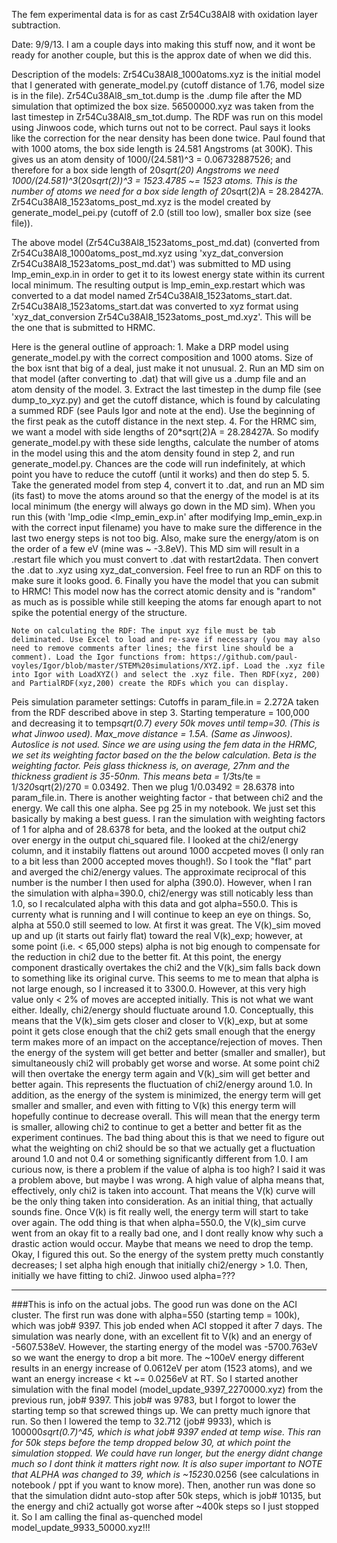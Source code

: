 The fem experimental data is for as cast Zr54Cu38Al8 with oxidation layer subtraction. 

Date: 9/9/13. I am a couple days into making this stuff now, and it wont be ready for another couple, but this is the approx date of when we did this.


Description of the models:
Zr54Cu38Al8_1000atoms.xyz is the initial model that I generated with generate_model.py (cutoff distance of 1.76, model size is in the file).
Zr54Cu38Al8_sm_tot.dump is the .dump file after the MD simulation that optimized the box size.
56500000.xyz was taken from the last timestep in Zr54Cu38Al8_sm_tot.dump. The RDF was run on this model using Jinwoos code, which turns out not to be correct. Paul says it looks like the correction for the near density has been done twice.
Paul found that with 1000 atoms, the box side length is 24.581 Angstroms (at 300K). This gives us an atom density of 1000/(24.581)^3 = 0.06732887526; and therefore for a box side length of 20*sqrt(20) Angstroms we need 1000/(24.581)^3*(20*sqrt(2))^3 = 1523.4785 ~= 1523 atoms. This is the number of atoms we need for a box side length of 20*sqrt(2)A = 28.28427A.
Zr54Cu38Al8_1523atoms_post_md.xyz is the model created by generate_model_pei.py (cutoff of 2.0 (still too low), smaller box size (see file)).

The above model (Zr54Cu38Al8_1523atoms_post_md.dat) (converted from Zr54Cu38Al8_1000atoms_post_md.xyz using 'xyz_dat_conversion Zr54Cu38Al8_1523atoms_post_md.dat') was submitted to MD using lmp_emin_exp.in in order to get it to its lowest energy state within its current local minimum. The resulting output is lmp_emin_exp.restart which was converted to a dat model named Zr54Cu38Al8_1523atoms_start.dat.
Zr54Cu38Al8_1523atoms_start.dat was converted to xyz format using 'xyz_dat_conversion Zr54Cu38Al8_1523atoms_post_md.xyz'. This will be the one that is submitted to HRMC.


Here is the general outline of approach:
    1. Make a DRP model using generate_model.py with the correct composition and 1000 atoms. Size of the box isnt that big of a deal, just make it not unusual. 
    2. Run an MD sim on that model (after converting to .dat) that will give us a .dump file and an atom density of the model.
    3. Extract the last timestep in the dump file (see dump_to_xyz.py) and get the cutoff distance, which is found by calculating a summed RDF (see Pauls Igor and note at the end). Use the beginning of the first peak as the cutoff distance in the next step.
    4. For the HRMC sim, we want a model with side lengths of 20*sqrt(2)A = 28.28427A. So modify generate_model.py with these side lengths, calculate the number of atoms in the model using this and the atom density found in step 2, and run generate_model.py. Chances are the code will run indefinitely, at which point you have to reduce the cutoff (until it works) and then do step 5.
    5. Take the generated model from step 4, convert it to .dat, and run an MD sim (its fast) to move the atoms around so that the energy of the model is at its local minimum (the energy will always go down in the MD sim). When you run this (with 'lmp_odie <lmp_emin_exp.in' after modifying lmp_emin_exp.in with the correct input filename) you have to make sure the difference in the last two energy steps is not too big. Also, make sure the energy/atom is on the order of a few eV (mine was ~ -3.8eV). This MD sim will result in a .restart file which you must convert to .dat with restart2data. Then convert the .dat to .xyz using xyz_dat_conversion. Feel free to run an RDF on this to make sure it looks good.
    6. Finally you have the model that you can submit to HRMC! This model now has the correct atomic density and is "random" as much as is possible while still keeping the atoms far enough apart to not spike the potential energy of the structure.


    Note on calculating the RDF: The input xyz file must be tab deliminated. Use Excel to load and re-save if necessary (you may also need to remove comments after lines; the first line should be a comment). Load the Igor functions from: https://github.com/paul-voyles/Igor/blob/master/STEM%20simulations/XYZ.ipf. Load the .xyz file into Igor with LoadXYZ() and select the .xyz file. Then RDF(xyz, 200) and PartialRDF(xyz,200) create the RDFs which you can display.



Peis simulation parameter settings:
Cutoffs in param_file.in = 2.272A taken from the RDF described above in step 3.
Starting temperature = 100,000 and decreasing it to temp*sqrt(0.7) every 50k moves until temp=30. (This is what Jinwoo used).
Max_move distance = 1.5A. (Same as Jinwoos).
Autoslice is not used.
Since we are using using the fem data in the HRMC, we set its weighting factor based on the the below calculation. Beta is the weighting factor.
Peis glass thickness is, on average, 27nm and the thickness gradient is 35-50nm. This means beta = 1/3*ts/te = 1/3*20*sqrt(2)/270 = 0.03492. Then we plug 1/0.03492 = 28.6378 into param_file.in.
There is another weighting factor - that between chi2 and the energy. We call this one alpha. See pg 25 in my notebook. We just set this basically by making a best guess. I ran the simulation with weighting factors of 1 for alpha and of 28.6378 for beta, and the looked at the output chi2 over energy in the output chi_squared file. I looked at the chi2/energy column, and it instabily flattens out around 1000 accpeted moves (I only ran to a bit less than 2000 accepted moves though!). So I took the "flat" part and averged the chi2/energy values. The approximate reciprocal of this number is the number I then used for alpha (390.0). However, when I ran the simulation with alpha=390.0, chi2/energy was still noticably less than 1.0, so I recalculated alpha with this data and got alpha=550.0. This is currenty what is running and I will continue to keep an eye on things.
So, alpha at 550.0 still seemed to low. At first it was great. The V(k)_sim moved up and up (it starts out fairly flat) toward the real V(k)_exp; however, at some point (i.e. < 65,000 steps) alpha is not big enough to compensate for the reduction in chi2 due to the better fit. At this point, the energy component drastically overtakes the chi2 and the V(k)_sim falls back down to something like its original curve. This seems to me to mean that alpha is not large enough, so I increased it to 3300.0. However, at this very high value only < 2% of moves are accepted initially. This is not what we want either.
Ideally, chi2/energy should fluctuate around 1.0. Conceptually, this means that the V(k)_sim gets closer and closer to V(k)_exp, but at some point it gets close enough that the chi2 gets small enough that the energy term makes more of an impact on the acceptance/rejection of moves. Then the energy of the system will get better and better (smaller and smaller), but simultaneously chi2 will probably get worse and worse. At some point chi2 will then overtake the energy term again and V(k)_sim will get better and better again. This represents the fluctuation of chi2/energy around 1.0. In addition, as the energy of the system is minimized, the energy term will get smaller and smaller, and even with fitting to V(k) this energy term will hopefully continue to decrease overall. This will mean that the energy term is smaller, allowing chi2 to continue to get a better and better fit as the experiment continues.
The bad thing about this is that we need to figure out what the weighting on chi2 should be so that we actually get a fluctuation around 1.0 and not 0.4 or something significantly different from 1.0. I am curious now, is there a problem if the value of alpha is too high? I said it was a problem above, but maybe I was wrong. A high value of alpha means that, effectively, only chi2 is taken into account. That means the V(k) curve will be the only thing taken into consideration. As an initial thing, that actually sounds fine. Once V(k) is fit really well, the energy term will start to take over again.
The odd thing is that when alpha=550.0, the V(k)_sim curve went from an okay fit to a really bad one, and I dont really know why such a drastic action would occur. Maybe that means we need to drop the temp. Okay, I figured this out. So the energy of the system pretty much constantly decreases; I set alpha high enough that initially chi2/energy > 1.0. Then, initially we have fitting to chi2.
Jinwoo used alpha=???


--------------------------------------------------------

###This is info on the actual jobs.
The good run was done on the ACI cluster. The first run was done with alpha=550 (starting temp = 100k), which was job# 9397. This job ended when ACI stopped it after 7 days. The simulation was nearly done, with an excellent fit to V(k) and an energy of -5607.538eV. However, the starting energy of the model was -5700.763eV so we want the energy to drop a bit more. The ~100eV energy different results in an energy increase of 0.0612eV per atom (1523 atoms), and we want an energy increase < kt ~= 0.0256eV at RT.
So I started another simulation with the final model (model_update_9397_2270000.xyz) from the previous run, job# 9397. This job# was 9783, but I forgot to lower the starting temp so that screwed things up. We can pretty much ignore that run. So then I lowered the temp to 32.712 (job# 9933), which is 100000*sqrt(0.7)^45, which is what job# 9397 ended at temp wise. This ran for 50k steps before the temp dropped below 30, at which point the simulation stopped. We could have run longer, but the energy didnt change much so I dont think it matters right now. It is also super important to NOTE that ALPHA was changed to 39, which is ~1523*0.0256 (see calculations in notebook / ppt if you want to know more). Then, another run was done so that the simulation didnt auto-stop after 50k steps, which is job# 10135, but the energy and chi2 actually got worse after ~400k steps so I just stopped it.
So I am calling the final as-quenched model model_update_9933_50000.xyz!!!
